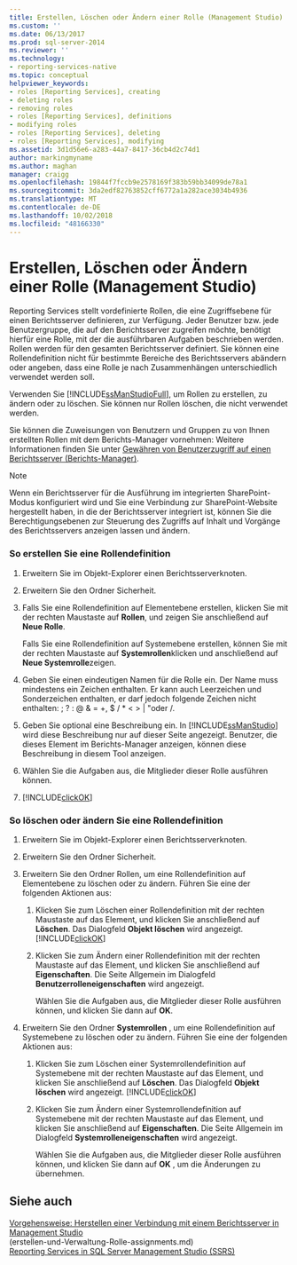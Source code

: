 ```yaml
---
title: Erstellen, Löschen oder Ändern einer Rolle (Management Studio) | Microsoft-Dokumentation
ms.custom: ''
ms.date: 06/13/2017
ms.prod: sql-server-2014
ms.reviewer: ''
ms.technology:
- reporting-services-native
ms.topic: conceptual
helpviewer_keywords:
- roles [Reporting Services], creating
- deleting roles
- removing roles
- roles [Reporting Services], definitions
- modifying roles
- roles [Reporting Services], deleting
- roles [Reporting Services], modifying
ms.assetid: 3d1d56e6-a283-44a7-8417-36cb4d2c74d1
author: markingmyname
ms.author: maghan
manager: craigg
ms.openlocfilehash: 19844f7fccb9e2578169f383b59bb34099de78a1
ms.sourcegitcommit: 3da2edf82763852cff6772a1a282ace3034b4936
ms.translationtype: MT
ms.contentlocale: de-DE
ms.lasthandoff: 10/02/2018
ms.locfileid: "48166330"
---
```

# <a name="create-delete-or-modify-a-role-management-studio"></a>Erstellen, Löschen oder Ändern einer Rolle (Management Studio)
  Reporting Services stellt vordefinierte Rollen, die eine Zugriffsebene für einen Berichtsserver definieren, zur Verfügung. Jeder Benutzer bzw. jede Benutzergruppe, die auf den Berichtsserver zugreifen möchte, benötigt hierfür eine Rolle, mit der die ausführbaren Aufgaben beschrieben werden. Rollen werden für den gesamten Berichtsserver definiert. Sie können eine Rollendefinition nicht für bestimmte Bereiche des Berichtsservers abändern oder angeben, dass eine Rolle je nach Zusammenhängen unterschiedlich verwendet werden soll.  
  
 Verwenden Sie [!INCLUDE[ssManStudioFull](../../includes/ssmanstudiofull-md.md)], um Rollen zu erstellen, zu ändern oder zu löschen. Sie können nur Rollen löschen, die nicht verwendet werden.  
  
 Sie können die Zuweisungen von Benutzern und Gruppen zu von Ihnen erstellten Rollen mit dem Berichts-Manager vornehmen: Weitere Informationen finden Sie unter [Gewähren von Benutzerzugriff auf einen Berichtsserver &#40;Berichts-Manager&#41;](grant-user-access-to-a-report-server.md).  
  
> [!NOTE]  
>  Wenn ein Berichtsserver für die Ausführung im integrierten SharePoint-Modus konfiguriert wird und Sie eine Verbindung zur SharePoint-Website hergestellt haben, in die der Berichtsserver integriert ist, können Sie die Berechtigungsebenen zur Steuerung des Zugriffs auf Inhalt und Vorgänge des Berichtsservers anzeigen lassen und ändern.  
  
### <a name="to-create-a-role-definition"></a>So erstellen Sie eine Rollendefinition  
  
1.  Erweitern Sie im Objekt-Explorer einen Berichtsserverknoten.  
  
2.  Erweitern Sie den Ordner Sicherheit.  
  
3.  Falls Sie eine Rollendefinition auf Elementebene erstellen, klicken Sie mit der rechten Maustaste auf **Rollen**, und zeigen Sie anschließend auf **Neue Rolle**.  
  
     Falls Sie eine Rollendefinition auf Systemebene erstellen, können Sie mit der rechten Maustaste auf **Systemrollen**klicken und anschließend auf **Neue Systemrolle**zeigen.  
  
4.  Geben Sie einen eindeutigen Namen für die Rolle ein. Der Name muss mindestens ein Zeichen enthalten. Er kann auch Leerzeichen und Sonderzeichen enthalten, er darf jedoch folgende Zeichen nicht enthalten: ; ? : \@ & = +, $ / * \< > | "oder /.  
  
5.  Geben Sie optional eine Beschreibung ein. In [!INCLUDE[ssManStudio](../../includes/ssmanstudio-md.md)] wird diese Beschreibung nur auf dieser Seite angezeigt. Benutzer, die dieses Element im Berichts-Manager anzeigen, können diese Beschreibung in diesem Tool anzeigen.  
  
6.  Wählen Sie die Aufgaben aus, die Mitglieder dieser Rolle ausführen können.  
  
7.  [!INCLUDE[clickOK](../../includes/clickok-md.md)]  
  
### <a name="to-delete-or-modify-a-role-definition"></a>So löschen oder ändern Sie eine Rollendefinition  
  
1.  Erweitern Sie im Objekt-Explorer einen Berichtsserverknoten.  
  
2.  Erweitern Sie den Ordner Sicherheit.  
  
3.  Erweitern Sie den Ordner Rollen, um eine Rollendefinition auf Elementebene zu löschen oder zu ändern. Führen Sie eine der folgenden Aktionen aus:  
  
    1.  Klicken Sie zum Löschen einer Rollendefinition mit der rechten Maustaste auf das Element, und klicken Sie anschließend auf **Löschen**. Das Dialogfeld **Objekt löschen** wird angezeigt. [!INCLUDE[clickOK](../../includes/clickok-md.md)]  
  
    2.  Klicken Sie zum Ändern einer Rollendefinition mit der rechten Maustaste auf das Element, und klicken Sie anschließend auf **Eigenschaften**. Die Seite Allgemein im Dialogfeld **Benutzerrolleneigenschaften** wird angezeigt.  
  
         Wählen Sie die Aufgaben aus, die Mitglieder dieser Rolle ausführen können, und klicken Sie dann auf **OK**.  
  
4.  Erweitern Sie den Ordner **Systemrollen** , um eine Rollendefinition auf Systemebene zu löschen oder zu ändern. Führen Sie eine der folgenden Aktionen aus:  
  
    1.  Klicken Sie zum Löschen einer Systemrollendefinition auf Systemebene mit der rechten Maustaste auf das Element, und klicken Sie anschließend auf **Löschen**. Das Dialogfeld **Objekt löschen** wird angezeigt. [!INCLUDE[clickOK](../../includes/clickok-md.md)]  
  
    2.  Klicken Sie zum Ändern einer Systemrollendefinition auf Systemebene mit der rechten Maustaste auf das Element, und klicken Sie anschließend auf **Eigenschaften**. Die Seite Allgemein im Dialogfeld **Systemrolleneigenschaften** wird angezeigt.  
  
         Wählen Sie die Aufgaben aus, die Mitglieder dieser Rolle ausführen können, und klicken Sie dann auf **OK** , um die Änderungen zu übernehmen.  
  
## <a name="see-also"></a>Siehe auch  
 [Vorgehensweise: Herstellen einer Verbindung mit einem Berichtsserver in Management Studio](../tools/connect-to-a-report-server-in-management-studio.md)   
 (erstellen-und-Verwaltung-Rolle-assignments.md)   
 [Reporting Services in SQL Server Management Studio (SSRS)](../tools/reporting-services-in-sql-server-management-studio-ssrs.md)  
  
  
